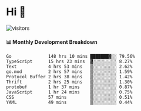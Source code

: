 # Hi 👋
 
![visitors](https://visitor-badge.glitch.me/badge?page_id=sorcererxw.sorcererx)

#### 📊 Monthly Development Breakdown

<!--START_SECTION:waka-->
```text
Go              148 hrs 10 mins ███████▓░░ 79.56%
TypeScript      15 hrs 23 mins  ▓░░░░░░░░░ 8.27%
Text            4 hrs 53 mins   ▒░░░░░░░░░ 2.62%
go.mod          2 hrs 57 mins   ▒░░░░░░░░░ 1.59%
Protocol Buffer 2 hrs 38 mins   ▒░░░░░░░░░ 1.42%
Thrift          2 hrs 25 mins   ▒░░░░░░░░░ 1.30%
protobuf        1 hr 37 mins    ▒░░░░░░░░░ 0.87%
JavaScript      1 hr 24 mins    ▒░░░░░░░░░ 0.75%
CSS             57 mins         ▒░░░░░░░░░ 0.51%
YAML            49 mins         ▒░░░░░░░░░ 0.44%
```
<!--END_SECTION:waka-->
